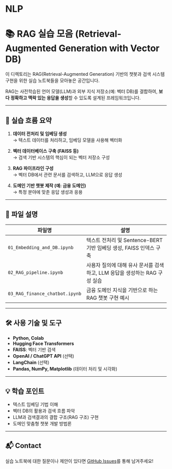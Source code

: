 # NLP
# 📚 RAG 실습 모음 (Retrieval-Augmented Generation with Vector DB)

이 디렉토리는 RAG(Retrieval-Augmented Generation) 기반의 챗봇과 검색 시스템 구현을 위한 실습 노트북들을 모아놓은 공간입니다.

RAG는 사전학습된 언어 모델(LLM)과 외부 지식 저장소(예: 벡터 DB)를 결합하여, **보다 정확하고 맥락 있는 응답을 생성**할 수 있도록 설계된 프레임워크입니다.

---

## 📌 실습 흐름 요약

1. **데이터 전처리 및 임베딩 생성**  
   → 텍스트 데이터를 처리하고, 임베딩 모델을 사용해 벡터화

2. **벡터 데이터베이스 구축 (FAISS 등)**  
   → 검색 기반 시스템의 핵심이 되는 벡터 저장소 구성

3. **RAG 파이프라인 구성**  
   → 벡터 DB에서 관련 문서를 검색하고, LLM으로 응답 생성

4. **도메인 기반 챗봇 제작 (예: 금융 도메인)**  
   → 특정 분야에 맞춘 응답 생성과 응용

---

## 📂 파일 설명

| 파일명 | 설명 |
|--------|------|
| `01_Embedding_and_DB.ipynb` | 텍스트 전처리 및 Sentence-BERT 기반 임베딩 생성, FAISS 인덱스 구축 |
| `02_RAG_pipeline.ipynb` | 사용자 질의에 대해 유사 문서를 검색하고, LLM 응답을 생성하는 RAG 구성 실습 |
| `03_RAG_finance_chatbot.ipynb` | 금융 도메인 지식을 기반으로 하는 RAG 챗봇 구현 예시 |

---

## 🛠 사용 기술 및 도구

- **Python, Colab**
- **Hugging Face Transformers**
- **FAISS**: 벡터 기반 검색
- **OpenAI / ChatGPT API** (선택)
- **LangChain** (선택)
- **Pandas, NumPy, Matplotlib** (데이터 처리 및 시각화)

---

## 💡 학습 포인트

- 텍스트 임베딩 기법 이해
- 벡터 DB의 활용과 검색 흐름 파악
- LLM과 검색결과의 결합 구조(RAG 구조) 구현
- 도메인 맞춤형 챗봇 개발 방법론

---

## 📬 Contact

실습 노트북에 대한 질문이나 제안이 있다면 [GitHub Issues](https://github.com/lizardnote/Text-Analytics/issues)를 통해 남겨주세요!
